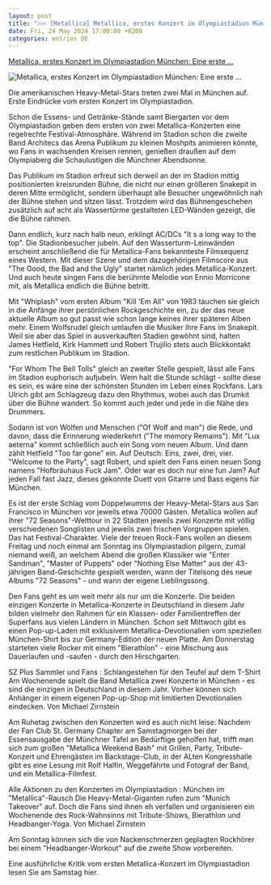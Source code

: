 ```yaml
---
layout: post
title: "🔥🔥 [Metallica] Metallica, erstes Konzert im Olympiastadion München: Eine erste ..."
date: Fri, 24 May 2024 17:00:00 +0200
categories: entries DE
---
```

[Metallica, erstes Konzert im Olympiastadion München: Eine erste ...](https://www.sueddeutsche.de/muenchen/metallica-muenchen-olympiastadion-konzert-kritik-1.7340550)

![Metallica, erstes Konzert im Olympiastadion München: Eine erste ...](https://www.sueddeutsche.de/2024/05/24/2115a5db-68bf-48be-be77-ec12fd94a812.jpeg?width=1200&height=675&fit=crop&fm=webp&q=60)

Die amerikanischen Heavy-Metal-Stars treten zwei Mal in München auf. Erste Eindrücke vom ersten Konzert im Olympiastadion.

Schon die Essens- und Getränke-Stände samt Biergarten vor dem Olympiastadion geben dem ersten von zwei Metallica-Konzerten eine regelrechte Festival-Atmosphäre. Während im Stadion schon die zweite Band Architecs das Arena Publikum zu kleinen Moshpits animieren könnte, wo Fans in wachsenden Kreisen rennen, genießen draußen auf dem Olympiaberg die Schaulustigen die Münchner Abendsonne.

Das Publikum im Stadion erfreut sich derweil an der im Stadion mittig positionierten kreisrunden Bühne, die nicht nur einen größeren Snakepit in deren Mitte ermöglicht, sondern überhaupt alle Besucher ungewöhnlich nah der Bühne stehen und sitzen lässt. Trotzdem wird das Bühnengeschehen zusätzlich auf acht als Wassertürme gestalteten LED-Wänden gezeigt, die die Bühne rahmen.

Dann endlich, kurz nach halb neun, erklingt AC/DCs "It s a long way to the top". Die Stadionbesucher jubeln. Auf den Wasserturm-Leinwänden erscheint anschließend die für Metallica-Fans bekannteste Filmsequenz eines Western. Mit dieser Szene und dem dazugehörigen Filmscore aus "The Good, the Bad and the Ugly" startet nämlich jedes Metallica-Konzert. Und auch heute singen Fans die berühmte Melodie von Ennio Morricone mit, als Metallica endlich die Bühne betritt.

Mit "Whiplash" vom ersten Album "Kill 'Em All" von 1983 tauchen sie gleich in die Anfänge ihrer persönlichen Rockgeschichte ein, zu der das neue aktuelle Album so gut passt wie schon lange keines ihrer späteren Alben mehr. Einem Wolfsrudel gleich umlaufen die Musiker ihre Fans im Snakepit. Weil sie aber das Spiel in ausverkauften Stadien gewöhnt sind, halten James Hetfield, Kirk Hammett und Robert Trujillo stets auch Blickkontakt zum restlichen Publikum im Stadion.

"For Whom The Bell Tolls" gleich an zweiter Stelle gespielt, lässt alle Fans im Stadion euphorisch aufjubeln. Wem halt die Stunde schlägt - sollte diese es sein, es wäre eine der schönsten Stunden im Leben eines Rockfans. Lars Ulrich gibt am Schlagzeug dazu den Rhythmus, wobei auch das Drumkit über die Bühne wandert. So kommt auch jeder und jede in die Nähe des Drummers.

Sodann ist von Wölfen und Menschen ("Of Wolf and man") die Rede, und davon, dass die Erinnerung wiederkehrt ("The memory Remains"). Mit "Lux aeterna" kommt schließlich auch ein Song vom neuen Album. Und dann zählt Hetfield "Too far gone" ein. Auf Deutsch: Eins, zwei, drei, vier. "Welcome to the Party", sagt Robert, und spielt den Fans einen neuen Song namens "Hofbräuhaus Fuck Jam". Oder war es doch nur eine fun Jam? Auf jeden Fall fast Jazz, dieses gekonnte Duett von Gitarre und Bass eigens für München.

Es ist der erste Schlag vom Doppelwumms der Heavy-Metal-Stars aus San Francisco in München vor jeweils etwa 70000 Gästen. Metallica wollen auf ihrer "72 Seasons"-Welttour in 22 Städten jeweils zwei Konzerte mit völlig verschiedenen Songlisten und jeweils zwei frischen Vorgruppen spielen. Das hat Festival-Charakter. Viele der treuen Rock-Fans wollen an diesem Freitag und noch einmal am Sonntag ins Olympiastadion pilgern, zumal niemand weiß, an welchem Abend die großen Klassiker wie "Enter Sandman", "Master of Puppets" oder "Nothing Else Matter" aus der 43-jährigen Band-Geschichte gespielt werden, wann der Titelsong des neue Albums "72 Seasons" - und wann der eigene Lieblingssong.

Den Fans geht es um weit mehr als nur um die Konzerte. Die beiden einzigen Konzerte in Metallica-Konzerte in Deutschland in diesem Jahr bilden vielmehr den Rahmen für ein Klassen- oder Familientreffen der Superfans aus vielen Ländern in München. Schon seit Mittwoch gibt es einen Pop-up-Laden mit exklusivem Metallica-Devotionalien vom speziellen München-Shirt bis zur Germany-Edition der neuen Platte. Am Donnerstag starteten viele Rocker mit einem "Bierathlon" - eine Mischung aus Dauerlaufen und -saufen - durch den Hirschgarten.

SZ Plus Sammler und Fans : Schlangestehen für den Teufel auf dem T-Shirt Am Wochenende spielt die Band Metallica zwei Konzerte in München - es sind die einzigen in Deutschland in diesem Jahr. Vorher können sich Anhänger in einem eigenen Pop-up-Shop mit limitierten Devotionalien eindecken. Von Michael Zirnstein

Am Ruhetag zwischen den Konzerten wird es auch nicht leise: Nachdem der Fan Club St. Germany Chapter am Samstagmorgen bei der Essensausgabe der Münchner Tafel an Bedürftige geholfen hat, trifft man sich zum großen "Metallica Weekend Bash" mit Grillen, Party, Tribute-Konzert und Ehrengästen im Backstage-Club, in der ALten Kongresshalle gibt es eine Lesung mit Rolf Halfin, Weggefährte und Fotograf der Band, und ein Metallica-Filmfest.

Alle Aktionen zu den Konzerten im Olympiastadion : München im "Metallica"-Rausch Die Heavy-Metal-Giganten rufen zum "Munich Takeover" auf. Doch die Fans sind ihnen eh verfallen und organisieren ein Wochenende des Rock-Wahnsinns mit Tribute-Shows, Bierathlon und Headbanger-Yoga. Von Michael Zirnstein

Am Sonntag können sich die von Nackenschmerzen geplagten Rockhörer bei einem "Headbanger-Workout" auf die zweite Show vorbereiten.

Eine ausführliche Kritik vom ersten Metallica-Konzert im Olympiastadion lesen Sie am Samstag hier.

